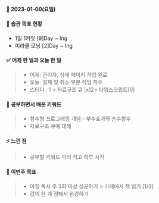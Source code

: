 #### 📆 2023-01-00(요일)

#### 🐎 습관 목표 현황

-   1일 1커밋 [9]Day ~ Ing
-   미라클 모닝 [2]Day ~ Ing

#### ✅ 어제 한 일과 오늘 한 일
> - 어제: 관리자, 상세 페이지 작업 완료
> - 오늘: 결제 및 취소 부분 작업 착수
> - 스터디 : 1 > 자료구조 큐 [x]2> 타입스크립트[0]

#### 🤔 공부하면서 배운 키워드

> - 함수형 프로그래밍 개념
    - 부수효과와 순수함수
> - 자료구조 큐에 대해

#### ⚡ 느낀 점

> - 공부할 키워드 미리 적고 하루 시작

#### 🎯 이번주 목표

> - 아침 독서 주 3회 이상 성공하기 > 카페에서 책 읽기 [1/3]
> - 강의 한 개 정해서 완강하기
